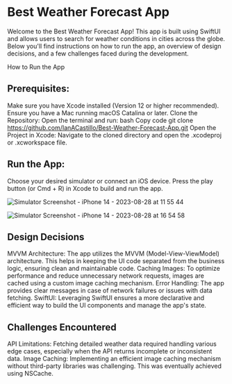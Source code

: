 # Best Weather Forecast App

Welcome to the Best Weather Forecast App! This app is built using SwiftUI and allows users to search for weather conditions in cities across the globe.
Below you'll find instructions on how to run the app, an overview of design decisions, and a few challenges faced during the development.

How to Run the App

## Prerequisites:
Make sure you have Xcode installed (Version 12 or higher recommended).
Ensure you have a Mac running macOS Catalina or later.
Clone the Repository:
Open the terminal and run:
bash
Copy code
git clone https://github.com/IanACastillo/Best-Weather-Forecast-App.git
Open the Project in Xcode:
Navigate to the cloned directory and open the .xcodeproj or .xcworkspace file.

## Run the App:
Choose your desired simulator or connect an iOS device.
Press the play button (or Cmd + R) in Xcode to build and run the app.


![Simulator Screenshot - iPhone 14 - 2023-08-28 at 11 55 44](https://github.com/IanACastillo/Best-Weather-Forecast-App/assets/138615251/fbecd357-d135-4d27-a720-1a9be240865c)

![Simulator Screenshot - iPhone 14 - 2023-08-28 at 16 54 58](https://github.com/IanACastillo/Best-Weather-Forecast-App/assets/138615251/55f0d5fd-3a73-45fa-be45-892a48dfaa0b)



## Design Decisions

MVVM Architecture: The app utilizes the MVVM (Model-View-ViewModel) architecture. This helps in keeping the UI code separated from the business logic, ensuring clean and maintainable code.
Caching Images: To optimize performance and reduce unnecessary network requests, images are cached using a custom image caching mechanism.
Error Handling: The app provides clear messages in case of network failures or issues with data fetching.
SwiftUI: Leveraging SwiftUI ensures a more declarative and efficient way to build the UI components and manage the app's state.

## Challenges Encountered

API Limitations: Fetching detailed weather data required handling various edge cases, especially when the API returns incomplete or inconsistent data.
Image Caching: Implementing an efficient image caching mechanism without third-party libraries was challenging. This was eventually achieved using NSCache.


